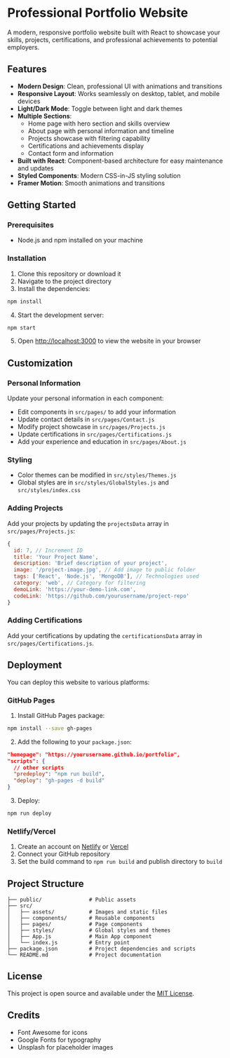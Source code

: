 # Professional Portfolio Website

A modern, responsive portfolio website built with React to showcase your skills, projects, certifications, and professional achievements to potential employers.

## Features

- **Modern Design**: Clean, professional UI with animations and transitions
- **Responsive Layout**: Works seamlessly on desktop, tablet, and mobile devices
- **Light/Dark Mode**: Toggle between light and dark themes
- **Multiple Sections**:
  - Home page with hero section and skills overview
  - About page with personal information and timeline
  - Projects showcase with filtering capability
  - Certifications and achievements display
  - Contact form and information
- **Built with React**: Component-based architecture for easy maintenance and updates
- **Styled Components**: Modern CSS-in-JS styling solution
- **Framer Motion**: Smooth animations and transitions

## Getting Started

### Prerequisites

- Node.js and npm installed on your machine

### Installation

1. Clone this repository or download it
2. Navigate to the project directory
3. Install the dependencies:

```bash
npm install
```

4. Start the development server:

```bash
npm start
```

5. Open [http://localhost:3000](http://localhost:3000) to view the website in your browser

## Customization

### Personal Information

Update your personal information in each component:

- Edit components in `src/pages/` to add your information
- Update contact details in `src/pages/Contact.js`
- Modify project showcase in `src/pages/Projects.js`
- Update certifications in `src/pages/Certifications.js`
- Add your experience and education in `src/pages/About.js`

### Styling

- Color themes can be modified in `src/styles/Themes.js`
- Global styles are in `src/styles/GlobalStyles.js` and `src/styles/index.css`

### Adding Projects

Add your projects by updating the `projectsData` array in `src/pages/Projects.js`:

```javascript
{
  id: 7, // Increment ID
  title: 'Your Project Name',
  description: 'Brief description of your project',
  image: '/project-image.jpg', // Add image to public folder
  tags: ['React', 'Node.js', 'MongoDB'], // Technologies used
  category: 'web', // Category for filtering
  demoLink: 'https://your-demo-link.com',
  codeLink: 'https://github.com/yourusername/project-repo'
}
```

### Adding Certifications

Add your certifications by updating the `certificationsData` array in `src/pages/Certifications.js`.

## Deployment

You can deploy this website to various platforms:

### GitHub Pages

1. Install GitHub Pages package:

```bash
npm install --save gh-pages
```

2. Add the following to your `package.json`:

```json
"homepage": "https://yourusername.github.io/portfolio",
"scripts": {
  // other scripts
  "predeploy": "npm run build",
  "deploy": "gh-pages -d build"
}
```

3. Deploy:

```bash
npm run deploy
```

### Netlify/Vercel

1. Create an account on [Netlify](https://www.netlify.com/) or [Vercel](https://vercel.com/)
2. Connect your GitHub repository
3. Set the build command to `npm run build` and publish directory to `build`

## Project Structure

```
├── public/               # Public assets
├── src/
│   ├── assets/           # Images and static files
│   ├── components/       # Reusable components
│   ├── pages/            # Page components
│   ├── styles/           # Global styles and themes
│   ├── App.js            # Main App component
│   └── index.js          # Entry point
├── package.json          # Project dependencies and scripts
└── README.md             # Project documentation
```

## License

This project is open source and available under the [MIT License](LICENSE).

## Credits

- Font Awesome for icons
- Google Fonts for typography
- Unsplash for placeholder images